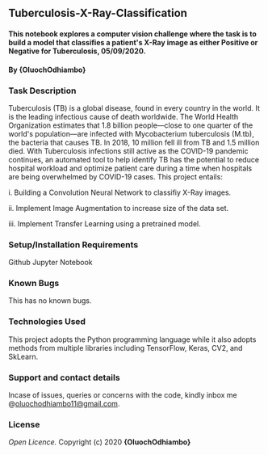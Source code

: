 ## Tuberculosis-X-Ray-Classification
#### This notebook explores a computer vision challenge where the task is to build a model that classifies a patient's X-Ray image as either Positive or Negative for Tuberculosis, 05/09/2020.
#### By **{OluochOdhiambo}**

### Task Description
Tuberculosis (TB) is a global disease, found in every country in the world. It is the leading infectious cause of death worldwide. The World Health Organization estimates that 1.8 billion people—close to one quarter of the world's population—are infected with Mycobacterium tuberculosis (M.tb), the bacteria that causes TB. In 2018, 10 million fell ill from TB and 1.5 million died. With Tuberculosis infections still active as the COVID-19 pandemic continues, an automated tool to help identify TB has the potential to reduce hospital workload and optimize patient care during a time when hospitals are being overwhelmed by COVID-19 cases. This project entails:

i. Building a Convolution Neural Network to classifiy X-Ray images.

ii. Implement Image Augmentation to increase size of the data set.

iii. Implement Transfer Learning using a pretrained model.


### Setup/Installation Requirements
Github
Jupyter Notebook

### Known Bugs
This has no known bugs.

### Technologies Used
This project adopts the Python programming language while it also adopts methods from multiple libraries including TensorFlow, Keras, CV2, and SkLearn.

### Support and contact details
Incase of issues, queries or concerns with the code, kindly inbox me @oluochodhiambo11@gmail.com.

### License
*Open Licence.*
Copyright (c) 2020 **{OluochOdhiambo}**
